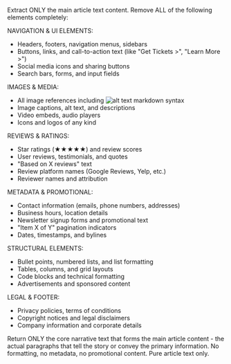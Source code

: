 Extract ONLY the main article text content. Remove ALL of the following elements completely:

NAVIGATION & UI ELEMENTS:
- Headers, footers, navigation menus, sidebars
- Buttons, links, and call-to-action text (like "Get Tickets >", "Learn More >")
- Social media icons and sharing buttons
- Search bars, forms, and input fields

IMAGES & MEDIA:
- All image references including ![alt text](url) markdown syntax
- Image captions, alt text, and descriptions
- Video embeds, audio players
- Icons and logos of any kind

REVIEWS & RATINGS:
- Star ratings (★★★★★) and review scores
- User reviews, testimonials, and quotes
- "Based on X reviews" text
- Review platform names (Google Reviews, Yelp, etc.)
- Reviewer names and attribution

METADATA & PROMOTIONAL:
- Contact information (emails, phone numbers, addresses)
- Business hours, location details
- Newsletter signup forms and promotional text
- "Item X of Y" pagination indicators
- Dates, timestamps, and bylines

STRUCTURAL ELEMENTS:
- Bullet points, numbered lists, and list formatting
- Tables, columns, and grid layouts
- Code blocks and technical formatting
- Advertisements and sponsored content

LEGAL & FOOTER:
- Privacy policies, terms of conditions
- Copyright notices and legal disclaimers
- Company information and corporate details

Return ONLY the core narrative text that forms the main article content - the actual paragraphs that tell the story or convey the primary information. No formatting, no metadata, no promotional content. Pure article text only.